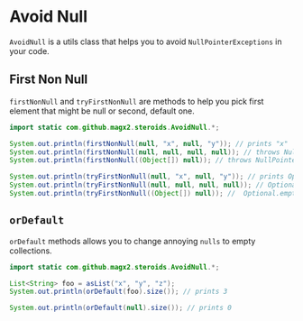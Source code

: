 # Avoid Null

`AvoidNull` is a utils class that helps you to avoid `NullPointerExceptions` in your code.

## First Non Null

`firstNonNull` and `tryFirstNonNull` are methods to help you pick first element that might be null or second, default one. 
```java
import static com.github.magx2.steroids.AvoidNull.*;

System.out.println(firstNonNull(null, "x", null, "y")); // prints "x" 
System.out.println(firstNonNull(null, null, null, null)); // throws NullPointerException 
System.out.println(firstNonNull((Object[]) null)); // throws NullPointerException

System.out.println(tryFirstNonNull(null, "x", null, "y")); // prints Optional[x] 
System.out.println(tryFirstNonNull(null, null, null, null)); // Optional.empty 
System.out.println(tryFirstNonNull((Object[]) null)); //  Optional.empty
```

## `orDefault`

`orDefault` methods allows you to change annoying `nulls` to empty collections.

```java
import static com.github.magx2.steroids.AvoidNull.*;

List<String> foo = asList("x", "y", "z");
System.out.println(orDefault(foo).size()); // prints 3

System.out.println(orDefault(null).size()); // prints 0
```